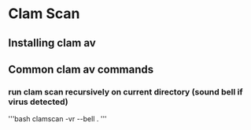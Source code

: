 # Clam Scan

## Installing clam av

## Common clam av commands

### run clam scan recursively on current directory (sound bell if virus detected)
'''bash
clamscan -vr --bell .
'''
